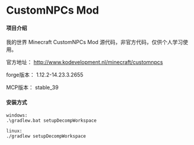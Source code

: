 # CustomNPCs Mod

#### 项目介绍
我的世界  Minecraft CustomNPCs Mod 源代码，非官方代码，仅供个人学习使用。

官方地址：
http://www.kodevelopment.nl/minecraft/customnpcs

forge版本：
1.12.2-14.23.3.2655

MCP版本：
stable_39

#### 安装方式
	windows:
	.\gradlew.bat setupDecompWorkspace
	
	linux:
	./gradlew setupDecompWorkspace